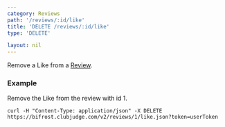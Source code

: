 ```yaml
---
category: Reviews
path: '/reviews/:id/like'
title: 'DELETE /reviews/:id/like'
type: 'DELETE'

layout: nil
---
```


Remove a Like from a [Review](#/review-model).

### Example

Remove the Like from the review with id 1.

```
curl -H "Content-Type: application/json" -X DELETE https://bifrost.clubjudge.com/v2/reviews/1/like.json?token=userToken
```
